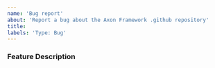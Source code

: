 ```yaml
---
name: 'Bug report'
about: 'Report a bug about the Axon Framework .github repository'
title:
labels: 'Type: Bug'
---
```


<!-- Please use markdown (https://guides.github.com/features/mastering-markdown/) semantics throughout the bug description. -->

### Feature Description

<!-- 
    Please provide a description of the bug you have discovered.
    For example, refer to the typos or broken links in the `README.md`.
-->